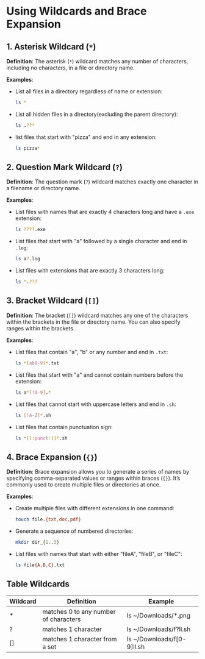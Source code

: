 
# Using Wildcards and Brace Expansion 

## 1. Asterisk Wildcard (`*`)
**Definition**: The asterisk (`*`) wildcard matches any number of characters, including no characters, in a file or directory name.

**Examples**:
- List all files in a directory regardless of name or extension:
  ```bash
  ls *
  ```
- List all hidden files in a directory(excluding the parent directory):
  ```bash
  ls .??*
  ```
- list files that start with "pizza" and end in any extension:
  ```bash
  ls pizza*
  ```

## 2. Question Mark Wildcard (`?`)
**Definition**: The question mark (`?`) wildcard matches exactly one character in a filename or directory name.

**Examples**:
- List files with names that are exactly 4 characters long and have a `.exe` extension:
  ```bash
  ls ????.exe
  ```
- List files that start with "a" followed by a single character and end in `.log`:
  ```bash
  ls a?.log
  ```
- List files with extensions that are exactly 3 characters long:
  ```bash
  ls *.???
  ```

## 3. Bracket Wildcard (`[]`)
**Definition**: The bracket (`[]`) wildcard matches any one of the characters within the brackets in the file or directory name. You can also specify ranges within the brackets.

**Examples**:
- List files that contain "a", "b" or any number and end in `.txt`:
  ```bash
  ls *[ab0-9]*.txt
  ```
- List files that start with "a" and cannot contain numbers before the extension:
  ```bash
  ls a*[!0-9].*
  ```
- List files that cannot start with uppercase letters and end in `.sh`:
  ```bash
  ls [!A-Z]*.sh
  ```
- List files that contain punctuation sign:
  ```bash
  ls *[[:punct:]]*.sh
  ```

## 4. Brace Expansion (`{}`)
**Definition**: Brace expansion allows you to generate a series of names by specifying comma-separated values or ranges within braces (`{}`). It’s commonly used to create multiple files or directories at once.

**Examples**:
- Create multiple files with different extensions in one command:
  ```bash
  touch file.{txt,doc,pdf}
  ```
- Generate a sequence of numbered directories:
  ```bash
  mkdir dir_{1..3}
  ```
- List files with names that start with either "fileA", "fileB", or "fileC":
  ```bash
  ls file{A,B,C}.txt
  ```












## Table Wildcards

| Wildcard | Definition                            | Example                    |
| -------- | ------------------------------------- | -------------------------- |
| *        | matches 0 to any number of characters | ls ~/Downloads/*.png       |
| ?        | matches 1 character                   | ls ~/Downloads/f?ll.sh     |
| []       | matches 1 character from a set        | ls ~/Downloads/f[0-9]ll.sh |